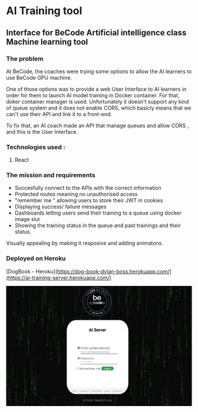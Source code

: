 # AI Training tool

## Interface for BeCode Artificial intelligence class Machine learning tool

### The problem

At BeCode, the coaches were trying some options to allow the AI learners to use BeCode GPU machine.

One of those options was to provide a web User Interface to AI learners in order for them to launch AI model training in Docker container. For that, doker container manager is used. Unfortunately it doesn't support any kind of queue system and it does not enable CORS, which basicly means that we can't use their API and link it to a front-end.

To fix that, an AI coach made an API that manage queues and allow CORS , and this is the User Interface.


### Technologies used :

1. React

### The mission and requirements

* Succesfully connect to the APIs with the correct information 
* Protected routes meaning no unauthorised access
* "remember me " allowing users to store their JWT in cookies
* Displaying success/ failure messages
* Dashboards letting users send their training to a queue using docker image slur 
* Showing the training status in the queue and past trainings and their status. 

Visually appealing by making it resposive and adding animatons.



### Deployed on Heroku

[DogBook - Heroku](https://dog-book-dylan-boss.herokuapp.com/](https://ai-training-server.herokuapp.com/)


![Screenshot](AIscreenshot.JPG "screenshot")


